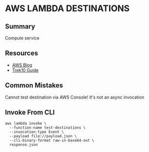 # AWS LAMBDA DESTINATIONS

## Summary

Compute service

## Resources

- [AWS Blog](https://aws.amazon.com/blogs/compute/introducing-aws-lambda-destinations/)
- [Trek10 Guide](https://www.trek10.com/blog/lambda-destinations-what-we-learned-the-hard-way)

## Common Mistakes

Cannot test destination via AWS Console! It's not an async invocation

## Invoke From CLI

```console
aws lambda invoke \
  --function-name test-destinations \
  --invocation-type Event \
  --payload file://payload.json \
  --cli-binary-format raw-in-base64-out \
  response.json
```
